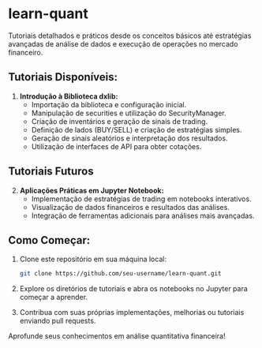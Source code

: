 # learn-quant
Tutoriais detalhados e práticos desde os conceitos básicos até estratégias avançadas de análise de dados e execução de operações no mercado financeiro.

## Tutoriais Disponíveis:

1. **Introdução à Biblioteca dxlib:**
   - Importação da biblioteca e configuração inicial.
   - Manipulação de securities e utilização do SecurityManager.
   - Criação de inventários e geração de sinais de trading.
   - Definição de lados (BUY/SELL) e criação de estratégias simples.
   - Geração de sinais aleatórios e interpretação dos resultados.
   - Utilização de interfaces de API para obter cotações.

## Tutoriais Futuros

2. **Aplicações Práticas em Jupyter Notebook:**
   - Implementação de estratégias de trading em notebooks interativos.
   - Visualização de dados financeiros e resultados das análises.
   - Integração de ferramentas adicionais para análises mais avançadas.


## Como Começar:

1. Clone este repositório em sua máquina local:
   ```bash
   git clone https://github.com/seu-username/learn-quant.git
   ```
   
2. Explore os diretórios de tutoriais e abra os notebooks no Jupyter para começar a aprender.

3. Contribua com suas próprias implementações, melhorias ou tutoriais enviando pull requests.

Aprofunde seus conhecimentos em análise quantitativa financeira!